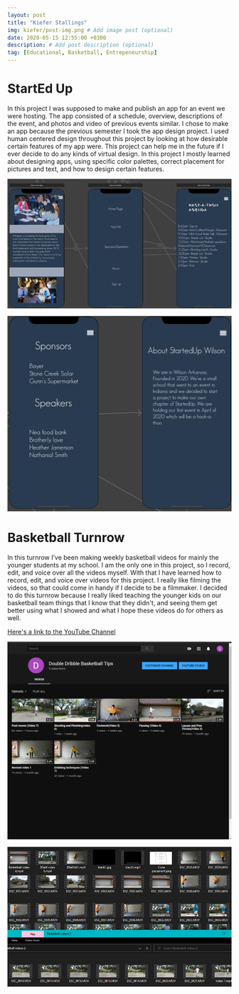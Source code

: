 ```yaml
---
layout: post
title: "Kiefer Stallings"
img: kiefer/post-img.png # Add image post (optional)
date: 2020-05-15 12:55:00 +0300
description: # Add post description (optional)
tag: [Educational, Basketball, Entrepeneurship]
---
```

# StartEd Up
In this project I was supposed to make and publish an app for an event we were hosting. The app consisted of a schedule, overview, descriptions of the event, and photos and video of previous events similar. I chose to make an app because the previous semester I took the app design project. I used human centered design throughout this project by looking at how desirable certain features of my app were. This project can help me in the future if I ever decide to do any kinds of virtual design. In this project I mostly learned about designing apps, using specific color palettes, correct placement for pictures and text, and how to design certain features.

![Image of App](../assets/img/kiefer/app1.png)

![Image of App](../assets/img/kiefer/app2.png)

# Basketball Turnrow
In this turnrow I’ve been making weekly basketball videos for mainly the younger students at my school. I am the only one in this project, so I record, edit, and voice over all the videos myself. With that I have learned how to record, edit, and voice over videos for this project. I really like filming the videos, so that could come in handy if I decide to be a filmmaker. I decided to do this turnrow because I really liked teaching the younger kids on our basketball team things that I know that they didn't, and seeing them get better using what I showed and what I hope these videos do for others as well.

[Here's a link to the YouTube Channel](https://www.youtube.com/channel/UCa7s5uaoShmGx6VA7hWLNfg?view_as=subscriber)



![Image of App](../assets/img/kiefer/bball1.png)


![Image of App](../assets/img/kiefer/bball2.png)
